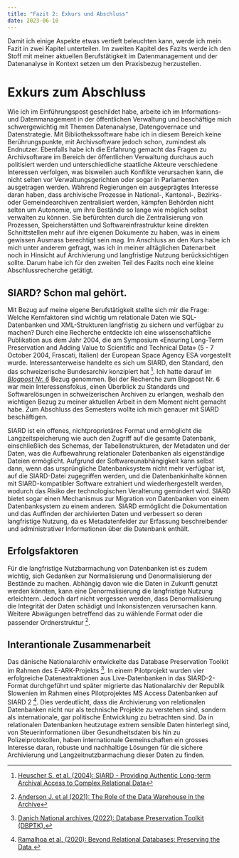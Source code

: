 ```yaml
---
title: "Fazit 2: Exkurs und Abschluss"
date: 2023-06-10
---
```


Damit ich einige Aspekte etwas vertieft beleuchten kann, werde ich mein Fazit in zwei Kapitel unterteilen.  Im zweiten Kapitel des Fazits werde ich den Stoff mit meiner aktuellen Berufstätigkeit im Datenmanagement und der Datenanalyse in Kontext setzen um den Praxisbezug herzustellen.

# Exkurs zum Abschluss

Wie ich im Einführungspost geschildet habe, arbeite ich im Informations- und Datenmanagement in der öffentlichen Verwaltung und beschäftige mich schwergewichtig mit Themen Datenanalyse, Datengovernace und Datenstrategie. Mit Bibliothekssoftware habe ich in diesem Bereich keine Berührungspunkte, mit Archivsoftware jedoch schon, zumindest als Endnutzer. Ebenfalls habe ich die Erfahrung gemacht das Fragen zu Archivsoftware im Bereich der öffentlichen Verwaltung durchaus auch politisiert werden und unterschiedliche staatliche Akteure verschiedene Interessen verfolgen, was bisweilen auch Konflikte verursachen kann, die nicht selten vor Verwaltungsgerichten oder sogar in Parlamenten ausgetragen werden. Während Regierungen ein ausgeprägtes Interesse daran haben, dass archivische Prozesse in National-, Kantonal-, Bezirks- oder Gemeindearchiven zentralisiert werden, kämpfen Behörden nicht selten um Autonomie, um ihre Bestände so lange wie möglich selbst verwalten zu können. Sie befürchten durch die Zentralisierung von Prozessen, Speicherstätten und Softwareinfrastruktur keine direkten Schnittstellen mehr auf ihre eigenen Dokumente zu haben, was in einem gewissen Ausmass berechtigt sein mag. Im Anschluss an den Kurs habe ich mich unter anderem gefragt, was ich in meiner alltäglichen Datenarbeit noch in Hinsicht auf Archivierung und langfristige Nutzung berücksichtigen sollte. Darum habe ich für den zweiten Teil des Fazits noch eine kleine Abschlussrecherche getätigt.

## SIARD? Schon mal gehört.

Mit Bezug auf meine eigene Berufstätigkeit stellte sich mir die Frage: Welche Kernfaktoren sind wichtig um relationale Daten wie SQL-Datenbanken und XML-Strukturen langfristig zu sichern und verfügbar zu machen? Durch eine Recherche entdeckte ich eine wissenschaftliche Publikation aus dem Jahr 2004, die am Symposium «Ensuring Long-Term Preservation and Adding Value to Scientific and Technical Data» (5 - 7 October 2004, Frascati, Italien) der European Space Agency ESA vorgestellt wurde. Interessanterweise handelte es sich um SIARD, den Standard, den das schweizerische Bundesarchiv konzipiert hat [^1]. Ich hatte darauf im *[Blogpost Nr. 6](https://radejev.github.io/LeTaBu/2023/04/25/block6.html)* Bezug genommen. Bei der Recherche zum Blogpost Nr. 6 war mein Interessensfokus, einen Überblick zu Standards und Softwarelösungen in schweizerischen Archiven zu erlangen, weshalb den wichtigen Bezug zu meiner aktuellen Arbeit in dem Moment nicht gemacht habe. Zum Abschluss des Semesters wollte ich mich genauer mit SIARD beschäftigen.

SIARD ist ein offenes, nichtproprietäres Format und ermöglicht die Langzeitspeicherung wie auch den Zugriff auf die gesamte Datenbank, einschließlich des Schemas, der Tabellenstrukturen, der Metadaten und der Daten, was die Aufbewahrung relationaler Datenbanken als eigenständige Dateien ermöglicht. Aufgrund der Softwareunabhängigkeit kann selbst dann, wenn das ursprüngliche Datenbanksystem nicht mehr verfügbar ist, auf die SIARD-Datei zugegriffen werden, und die Datenbankinhalte können mit SIARD-kompatibler Software extrahiert und wiederhergestellt werden, wodurch das Risiko der technologischen Veralterung gemindert wird. SIARD bietet sogar einen  Mechanismus zur Migration von Datenbanken von einem Datenbanksystem zu einem anderen. SIARD ermöglicht die Dokumentation und das Auffinden der archivierten Daten und verbessert so deren langfristige Nutzung, da es Metadatenfelder zur Erfassung beschreibender und administrativer Informationen über die Datenbank enthält. 



## Erfolgsfaktoren

Für die langfristige Nutzbarmachung von Datenbanken ist es zudem wichtig, sich Gedanken zur Normalisierung und Denormalisierung der Bestände zu machen. Abhängig davon wie die Daten in Zukunft genutzt werden könnten, kann eine Denormalisierung die langfristige Nutzung erleichtern. Jedoch darf nicht vergessen werden, dass Denormalisierung die Integrität der Daten schädigt und Inkonsistenzen verursachen kann. Weitere Abwägungen betreffend das zu wählende Format oder die passender Ordnerstruktur [^2].

## Interantionale Zusammenarbeit

Das dänische Nationalarchiv entwickelte das Database Preservation Toolkit im Rahmen des E-ARK-Projekts [^3]. In einem Pilotprojekt wurden vier erfolgreiche Datenextraktionen aus Live-Datenbanken in das SIARD-2-Format durchgeführt und später migrierte das Nationalarchiv der Republik Slowenien im Rahmen eines Pilotprojektes MS Access Datenbanken auf SIARD 2 [^4]. Dies verdeutlicht, dass die Archivierung von relationalen Datenbanken nicht nur als technische Projekte zu verstehen sind, sondern als internationale, gar politische Entwicklung zu betrachten sind. Da in relationalen Datenbanken heutzutage extrem sensible Daten hinterlegt sind, von Steuerinformationen über Gesundheitsdaten bis hin zu Polizeiprotokollen, haben internationale Gemeinschaften ein grosses Interesse daran, robuste und nachhaltige Lösungen für die sichere Archivierung und Langzeitnutzbarmachung dieser Daten zu finden.


[^1]:[Heuscher S. et al. (2004): SIARD - Providing Authentic Long-term Archival Access to Complex Relational Data](https://doi.org/10.48550/arXiv.cs/0408054)
[^2]:[Anderson J. et al (2021): The Role of the Data Warehouse in the Archive](https://doi.org/10.1080/13614576.2021.1919399)
[^3]:[Danich National archives (2022): Database Preservation Toolkit (DBPTK).](https://en.rigsarkivet.dk/wp-content/uploads/2022/09/DBPTK_introduction.pdf)
[^4]:[ Ramalhoa et al. (2020): Beyond Relational Databases: Preserving the Data ]( https://doi.org/10.1080/13614576.2021.1919398)
